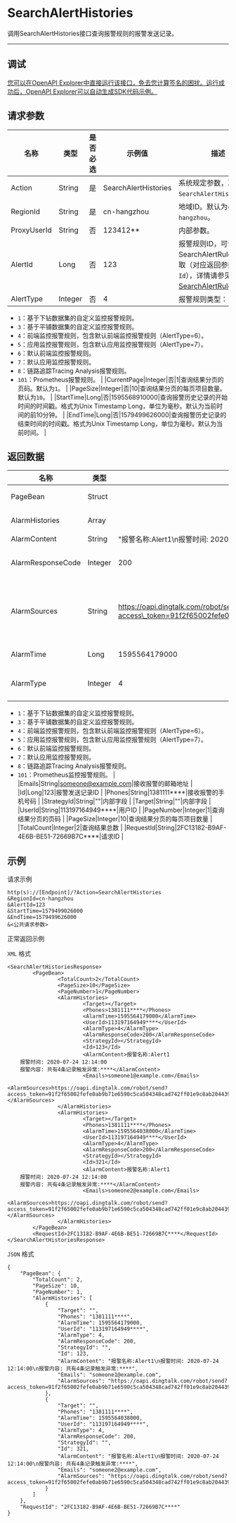 # SearchAlertHistories

调用SearchAlertHistories接口查询报警规则的报警发送记录。

********

## 调试

[您可以在OpenAPI Explorer中直接运行该接口，免去您计算签名的困扰。运行成功后，OpenAPI Explorer可以自动生成SDK代码示例。](https://api.aliyun.com/#product=ARMS&api=SearchAlertHistories&type=RPC&version=2019-08-08)

## 请求参数

|名称|类型|是否必选|示例值|描述|
|--|--|----|---|--|
|Action|String|是|SearchAlertHistories|系统规定参数，取值为`SearchAlertHistories`。 |
|RegionId|String|是|cn-hangzhou|地域ID。默认为`cn-hangzhou`。 |
|ProxyUserId|String|否|123412\*\*|内部参数。 |
|AlertId|Long|否|123|报警规则ID，可调用SearchAlertRules接口获取（对应返回参数中的`Id`），详情请参见[SearchAlertRules](~~175825~~)。 |
|AlertType|Integer|否|4|报警规则类型：

 -   `1`：基于下钻数据集的自定义监控报警规则。
-   `3`：基于平铺数据集的自定义监控报警规则。
-   `4`：前端监控报警规则，包含默认前端监控报警规则（AlertType=6）。
-   `5`：应用监控报警规则，包含默认应用监控报警规则（AlertType=7）。
-   `6`：默认前端监控报警规则。
-   `7`：默认应用监控报警规则。
-   `8`：链路追踪Tracing Analysis报警规则。
-   `101`：Prometheus报警规则。 |
|CurrentPage|Integer|否|1|查询结果分页的页码。默认为`1`。 |
|PageSize|Integer|否|10|查询结果分页的每页项目数量。默认为`10`。 |
|StartTime|Long|否|1595568910000|查询报警历史记录的开始时间的时间戳。格式为Unix Timestamp Long，单位为毫秒。默认为当前时间的前10分钟。 |
|EndTime|Long|否|1579499626000|查询报警历史记录的结束时间的时间戳。格式为Unix Timestamp Long，单位为毫秒。默认为当前时间。 |

## 返回数据

|名称|类型|示例值|描述|
|--|--|---|--|
|PageBean|Struct| |返回结构体 |
|AlarmHistories|Array| |报警历史对象列表 |
|AlarmContent|String|"报警名称:Alert1\\n报警时间: 2020-07-24 12:14:00\\n报警内容: 共有4条记录触发异常:\*\*\*\*"|报警内容 |
|AlarmResponseCode|Integer|200|报警投递返回的状态码 |
|AlarmSources|String|https://oapi.dingtalk.com/robot/send?access\_token=91f2f65002fefe0ab9b71e6590c5ca504348cad742ff01e9c8ab204439ca\*\*\*\*|报警Webhook（如钉钉机器人Webhook地址） |
|AlarmTime|Long|1595564179000|报警发送时间 |
|AlarmType|Integer|4|报警规则类型（默认为4）：

 -   `1`：基于下钻数据集的自定义监控报警规则。
-   `3`：基于平铺数据集的自定义监控报警规则。
-   `4`：前端监控报警规则，包含默认前端监控报警规则（AlertType=6）。
-   `5`：应用监控报警规则，包含默认应用监控报警规则（AlertType=7）。
-   `6`：默认前端监控报警规则。
-   `7`：默认应用监控报警规则。
-   `8`：链路追踪Tracing Analysis报警规则。
-   `101`：Prometheus监控报警规则。 |
|Emails|String|someone@example.com|接收报警的邮箱地址 |
|Id|Long|123|报警发送记录ID |
|Phones|String|1381111\*\*\*\*|接收报警的手机号码 |
|StrategyId|String|""|内部字段 |
|Target|String|""|内部字段 |
|UserId|String|113197164949\*\*\*\*|用户ID |
|PageNumber|Integer|1|查询结果分页的页码 |
|PageSize|Integer|10|查询结果分页的每页项目数量 |
|TotalCount|Integer|2|查询结果总数 |
|RequestId|String|2FC13182-B9AF-4E6B-BE51-72669B7C\*\*\*\*|请求ID |

## 示例

请求示例

```
http(s)://[Endpoint]/?Action=SearchAlertHistories
&RegionId=cn-hangzhou
&AlertId=123
&StartTime=1579499026000
&EndTime=1579499626000
&<公共请求参数>
```

正常返回示例

`XML` 格式

```
<SearchAlertHistoriesResponse>
	    <PageBean>
		        <TotalCount>2</TotalCount>
		        <PageSize>10</PageSize>
		        <PageNumber>1</PageNumber>
		        <AlarmHistories>
			            <Target></Target>
			            <Phones>1381111****</Phones>
			            <AlarmTime>1595564179000</AlarmTime>
			            <UserId>113197164949****</UserId>
			            <AlarmType>4</AlarmType>
			            <AlarmResponseCode>200</AlarmResponseCode>
			            <StrategyId></StrategyId>
			            <Id>123</Id>
			            <AlarmContent>报警名称:Alert1
	报警时间: 2020-07-24 12:14:00
	报警内容: 共有4条记录触发异常:****</AlarmContent>
			            <Emails>someone1@example.com</Emails>
			            <AlarmSources>https://oapi.dingtalk.com/robot/send?access_token=91f2f65002fefe0ab9b71e6590c5ca504348cad742ff01e9c8ab204439ca****</AlarmSources>
		        </AlarmHistories>
		        <AlarmHistories>
			            <Target></Target>
			            <Phones>1381111****</Phones>
			            <AlarmTime>1595564038000</AlarmTime>
			            <UserId>113197164949****</UserId>
			            <AlarmType>4</AlarmType>
			            <AlarmResponseCode>200</AlarmResponseCode>
			            <StrategyId></StrategyId>
			            <Id>321</Id>
			            <AlarmContent>报警名称:Alert1
	报警时间: 2020-07-24 12:14:00
	报警内容: 共有4条记录触发异常:****</AlarmContent>
			            <Emails>someone2@example.com</Emails>
			            <AlarmSources>https://oapi.dingtalk.com/robot/send?access_token=91f2f65002fefe0ab9b71e6590c5ca504348cad742ff01e9c8ab204439ca****</AlarmSources>
		        </AlarmHistories>
	    </PageBean>
	    <RequestId>2FC13182-B9AF-4E6B-BE51-72669B7C****</RequestId>
</SearchAlertHistoriesResponse>
```

`JSON` 格式

```
{
	"PageBean": {
		"TotalCount": 2,
		"PageSize": 10,
		"PageNumber": 1,
		"AlarmHistories": [
			{
				"Target": "",
				"Phones": "1381111****",
				"AlarmTime": 1595564179000,
				"UserId": "113197164949****",
				"AlarmType": 4,
				"AlarmResponseCode": 200,
				"StrategyId": "",
				"Id": 123,
				"AlarmContent": "报警名称:Alert1\n报警时间: 2020-07-24 12:14:00\n报警内容: 共有4条记录触发异常:****",
				"Emails": "someone1@example.com",
				"AlarmSources": "https://oapi.dingtalk.com/robot/send?access_token=91f2f65002fefe0ab9b71e6590c5ca504348cad742ff01e9c8ab204439ca****"
			},
			{
				"Target": "",
				"Phones": "1381111****",
				"AlarmTime": 1595564038000,
				"UserId": "113197164949****",
				"AlarmType": 4,
				"AlarmResponseCode": 200,
				"StrategyId": "",
				"Id": 321,
				"AlarmContent": "报警名称:Alert1\n报警时间: 2020-07-24 12:14:00\n报警内容: 共有4条记录触发异常:****",
				"Emails": "someone2@example.com",
				"AlarmSources": "https://oapi.dingtalk.com/robot/send?access_token=91f2f65002fefe0ab9b71e6590c5ca504348cad742ff01e9c8ab204439ca****"
			}
		]
	},
	"RequestId": "2FC13182-B9AF-4E6B-BE51-72669B7C****"
}
```

